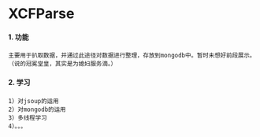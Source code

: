 XCFParse
===
#### 1. 功能
    主要用于扒取数据，并通过此途径对数据进行整理，存放到mongodb中。暂时未想好前段展示。（说的冠冕堂皇，其实是为媳妇服务滴。）
#### 2. 学习
    1）对jsoup的运用
    2）对mongodb的运用
    3）多线程学习
    4）。。。
